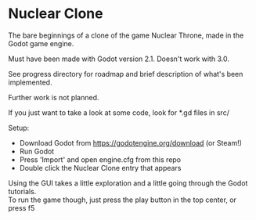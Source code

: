 # Nuclear Clone
The bare beginnings of a clone of the game Nuclear Throne, made in the Godot game engine.

Must have been made with Godot version 2.1. Doesn't work with 3.0.

See progress directory for roadmap and brief description of what's been implemented.  

Further work is not planned.

If you just want to take a look at some code, look for \*.gd files in src/

Setup:  
* Download Godot from https://godotengine.org/download (or Steam!)  
* Run Godot  
* Press 'Import' and open engine.cfg from this repo  
* Double click the Nuclear Clone entry that appears  

Using the GUI takes a little exploration and a little going through the Godot tutorials.  
To run the game though, just press the play button in the top center, or press f5
